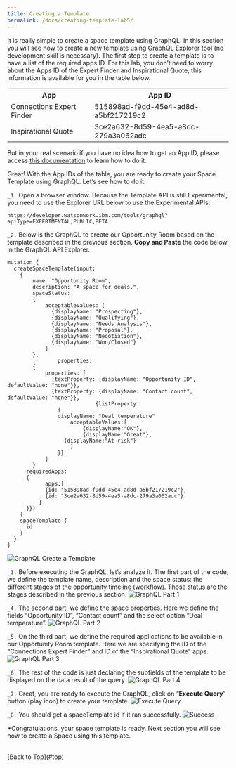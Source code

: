 ```yaml
---
title: Creating a Template
permalink: /docs/creating-template-lab5/
---
```


<a name="top"/>

It is really simple to create a space template using GraphQL.  In this section you will see how to create a new template using GraphQL Explorer tool (no development skill is necessary). The first step to create a template is to have a list of the required apps ID. For this lab, you don’t need to worry about the Apps ID of the Expert Finder and Inspirational Quote, this information is available for you in the table below.

<table width=60%>
<th>App</th>
<th>App ID</th>
<tr>
<td>Connections Expert Finder</td>
<td>515898ad-f9dd-45e4-ad8d-a5bf217219c2</td>
</tr>
<tr>
<td>Inspirational Quote</td>
<td>3ce2a632-8d59-4ea5-a8dc-279a3a062adc</td>
</tr>
</table>

<p/>
But in your real scenario if you have no idea how to get an App ID, please access <a href="https://ibm.box.com/s/l3bua922bvyhxm9m7nfiguhc56ervy85">this documentation</a> to learn how to do it.
<p/>
 Great! With the App IDs of the table, you are ready to create your Space Template using GraphQL. Let’s see how to do it.

`_1.` Open a browser window. Because the Template API is still Experimental, you need to use the Explorer URL below to use the Experimental APIs.
```
https://developer.watsonwork.ibm.com/tools/graphql?apiType=EXPERIMENTAL,PUBLIC,BETA
```

`_2.` Below is the GraphQL to create our Opportunity Room based on the template described in the previous section. **Copy and Paste** the code below in the GraphQL API Explorer.
```
mutation {
  createSpaceTemplate(input:
    {
      	name: "Opportunity Room",
      	description: "A space for deals.",
      	spaceStatus:
      	{
          	acceptableValues: [
              {displayName: "Prospecting"},
              {displayName: "Qualifying"},
              {displayName: "Needs Analysis"},
              {displayName: "Proposal"},
              {displayName: "Negotiation"},
              {displayName: "Won/Closed"}
            ]
        },
				properties:
      	{
          	properties: [
              {textProperty: {displayName: "Opportunity ID", defaultValue: "none"}},
              {textProperty: {displayName: "Contact count", defaultValue: "none"}},
 							{listProperty:
                {
                displayName: "Deal temperature"
          			acceptableValues:[
            			{displayName:"OK"},
            			{displayName:"Great"},
                  {displayName:"At risk"}
          			]
                }}  
            ]
        }
      requiredApps:
      {
        	apps:[
            {id: "515898ad-f9dd-45e4-ad8d-a5bf217219c2"},
            {id: "3ce2a632-8d59-4ea5-a8dc-279a3a062adc"}
          ]
      }})
	{
    spaceTemplate {
      id
    }
  }
}
```
![GraphQL Create a Template](../images/lab5/graphql-create-template.png)


`_3.` Before executing the GraphQL, let’s analyze it. The first part of the code, we define the template name, description and the space status: the different stages of the opportunity timeline (workflow). Those status are the stages described in the previous section.
![GraphQL Part 1](../images/lab5/graphql-part1.png)

`_4.` The second part, we define the space properties. Here we define the fields “Opportunity ID”, “Contact count” and the select option “Deal temperature”.
![GraphQL Part 2](../images/lab5/graphql-part2.png)

`_5.` On the third part, we define the required applications to be available in our Opportunity Room template.  Here we are specifying the ID of the “Connections Expert Finder” and ID of the “Inspirational  Quote” apps.
![GraphQL Part 3](../images/lab5/graphql-part3.png)

`_6.` The rest of the code is just declaring the subfields of the template to be displayed on the data result of the query.
![GraphQL Part 4](../images/lab5/graphql-part4.png)

`_7.` Great, you are ready to execute the GraphQL, click on “**Execute Query**” button (play icon) to create your template.
![Execute Query](../images/lab5/execute-query.png)

`_8.` You should get a spaceTemplate id if it ran successfully.
![Success](../images/lab5/template-success.png)

*Congratulations, your space template is ready. Next section you will see how to create a Space using this template.

<br/>
[Back to Top](#top)  

